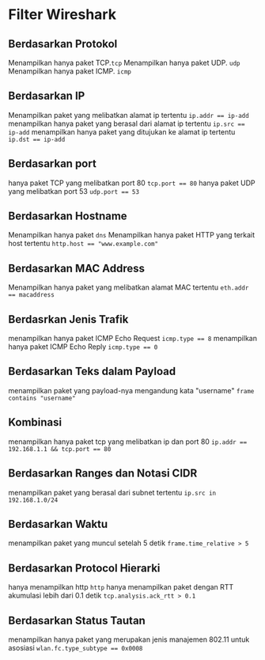 # Filter Wireshark

## Berdasarkan Protokol

Menampilkan hanya paket TCP.`tcp`
Menampilkan hanya paket UDP. `udp`
Menampilkan hanya paket ICMP. `icmp`

## Berdasarkan IP

Menampilkan paket yang melibatkan alamat ip tertentu `ip.addr == ip-add`
menampilkan hanya paket yang berasal dari alamat ip tertentu `ip.src == ip-add`
menampilkan hanya paket yang ditujukan ke alamat ip tertentu `ip.dst == ip-add`

## Berdasarkan port
hanya paket TCP yang melibatkan port 80 `tcp.port == 80`
hanya paket UDP yang melibatkan port 53 `udp.port == 53`

## Berdasarkan Hostname
Menampilkan hanya paket `dns`
Menampilkan hanya paket HTTP yang terkait host tertentu `http.host == "www.example.com"`

## Berdasarkan MAC Address
Menampilkan hanya paket yang melibatkan alamat MAC tertentu `eth.addr == macaddress`

## Berdasrkan Jenis Trafik
menampilkan hanya paket ICMP Echo Request `icmp.type == 8`
menampilkan hanya paket ICMP Echo Reply `icmp.type == 0`

## Berdasarkan Teks dalam Payload
menampilkan paket yang payload-nya mengandung kata "username" `frame contains "username"`

## Kombinasi
menampilkan hanya paket tcp yang melibatkan ip dan port 80 `ip.addr == 192.168.1.1 && tcp.port == 80`

## Berdasarkan Ranges dan Notasi CIDR
menampilkan paket yang berasal dari subnet tertentu `ip.src in 192.168.1.0/24`

## Berdasarkan Waktu
menampilkan paket yang muncul setelah 5 detik `frame.time_relative > 5`

## Berdasarkan Protocol Hierarki
hanya menampilkan http `http`
hanya menampilkan paket dengan RTT akumulasi lebih dari 0.1 detik `tcp.analysis.ack_rtt > 0.1`

## Berdasarkan Status Tautan
menampilkan hanya paket yang merupakan jenis manajemen 802.11 untuk asosiasi `wlan.fc.type_subtype == 0x0008`

